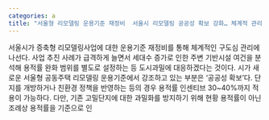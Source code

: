 ```yaml
---
categories: a
title: "서울형 리모델링 운용기준 재정비  서울시 리모델링 공공성 확보 강화… 체계적 관리 나선다"
---
```

서울시가 증축형 리모델링사업에 대한 운용기준 재정비를 통해 체계적인 구도심 관리에 나선다. 사업 추진 사례가 급격하게 늘면서 세대수 증가로 인한 주변 기반시설 여건을 분석해 용적률 완화 범위를 별도로 설정하는 등 도시과밀에 대응하겠다는 것이다. 시가 새로운 서울형 공동주택 리모델링 운용기준에서 강조하고 있는 부분은 ‘공공성 확보’다. 단지를 개방하거나 친환경 정책을 반영하는 등의 경우 용적률 인센티브 30~40%까지 적용이 가능하다. 다만, 기존 고밀단지에 대한 과밀화를 방지하기 위해 현황 용적률이 아닌 조례상 용적률을 기준으로 인